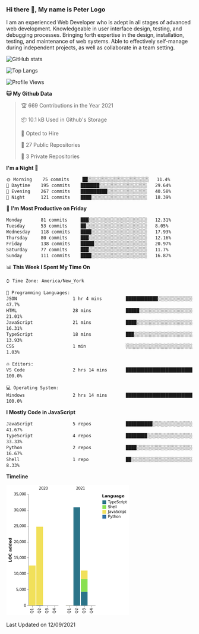 ### Hi there 👋, My name is Peter Logo

I am an experienced Web Developer who is adept in all stages of advanced web development. Knowledgeable in user interface design, 
testing, and debugging processes. Bringing forth expertise in the design, installation, testing, and maintenance of web systems. 
Able to effectively self-manage during independent projects, as well as collaborate in a team setting.

![GitHub stats](https://github-readme-stats.vercel.app/api?username=peterlogo&show_icons=true&count_private=true&theme=dark)

![Top Langs](https://github-readme-stats.vercel.app/api/top-langs/?username=peterlogo&theme=dark&layout=compact&langs_count=8)

<!--START_SECTION:waka-->
![Profile Views](http://img.shields.io/badge/Profile%20Views-0-blue)

**🐱 My Github Data** 

> 🏆 669 Contributions in the Year 2021
 > 
> 📦 10.1 kB Used in Github's Storage 
 > 
> 💼 Opted to Hire
 > 
> 📜 27 Public Repositories 
 > 
> 🔑 3 Private Repositories  
 > 
**I'm a Night 🦉** 

```text
🌞 Morning    75 commits     ██░░░░░░░░░░░░░░░░░░░░░░░   11.4% 
🌆 Daytime    195 commits    ███████░░░░░░░░░░░░░░░░░░   29.64% 
🌃 Evening    267 commits    ██████████░░░░░░░░░░░░░░░   40.58% 
🌙 Night      121 commits    ████░░░░░░░░░░░░░░░░░░░░░   18.39%

```
📅 **I'm Most Productive on Friday** 

```text
Monday       81 commits     ███░░░░░░░░░░░░░░░░░░░░░░   12.31% 
Tuesday      53 commits     ██░░░░░░░░░░░░░░░░░░░░░░░   8.05% 
Wednesday    118 commits    ████░░░░░░░░░░░░░░░░░░░░░   17.93% 
Thursday     80 commits     ███░░░░░░░░░░░░░░░░░░░░░░   12.16% 
Friday       138 commits    █████░░░░░░░░░░░░░░░░░░░░   20.97% 
Saturday     77 commits     ███░░░░░░░░░░░░░░░░░░░░░░   11.7% 
Sunday       111 commits    ████░░░░░░░░░░░░░░░░░░░░░   16.87%

```


📊 **This Week I Spent My Time On** 

```text
⌚︎ Time Zone: America/New_York

💬 Programming Languages: 
JSON                     1 hr 4 mins         ████████████░░░░░░░░░░░░░   47.7% 
HTML                     28 mins             █████░░░░░░░░░░░░░░░░░░░░   21.01% 
JavaScript               21 mins             ████░░░░░░░░░░░░░░░░░░░░░   16.31% 
TypeScript               18 mins             ███░░░░░░░░░░░░░░░░░░░░░░   13.93% 
CSS                      1 min               ░░░░░░░░░░░░░░░░░░░░░░░░░   1.03%

🔥 Editors: 
VS Code                  2 hrs 14 mins       █████████████████████████   100.0%

💻 Operating System: 
Windows                  2 hrs 14 mins       █████████████████████████   100.0%

```

**I Mostly Code in JavaScript** 

```text
JavaScript               5 repos             ██████████░░░░░░░░░░░░░░░   41.67% 
TypeScript               4 repos             ████████░░░░░░░░░░░░░░░░░   33.33% 
Python                   2 repos             ████░░░░░░░░░░░░░░░░░░░░░   16.67% 
Shell                    1 repo              ██░░░░░░░░░░░░░░░░░░░░░░░   8.33%

```


**Timeline**

![Chart not found](https://raw.githubusercontent.com/peterlogo/peterlogo/main/charts/bar_graph.png) 


 Last Updated on 12/09/2021
<!--END_SECTION:waka-->


